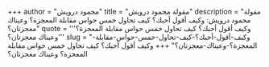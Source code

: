 +++
author = "محمود درويش"
title = "مقولة محمود درويش"
description = "مقولة محمود درويش: وكيف أقول أحبك؟ كيف تحاول خمس حواس مقابلة المعجزة؟ وعيناك معجزتان؟"
quote = '''وكيف أقول أحبك؟ كيف تحاول خمس حواس مقابلة المعجزة؟ وعيناك معجزتان؟'''
slug = "وكيف-أقول-أحبك؟-كيف-تحاول-خمس-حواس-مقابلة-المعجزة؟-وعيناك-معجزتان؟"
+++
وكيف أقول أحبك؟ كيف تحاول خمس حواس مقابلة المعجزة؟ وعيناك معجزتان؟
